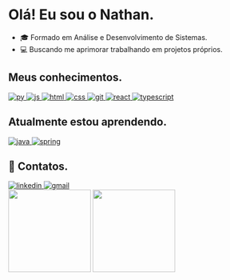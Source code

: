 <h1> Olá! Eu sou o Nathan.</h1>
  
  * 🎓 Formado em Análise e Desenvolvimento de Sistemas.
  * 💻 Buscando me aprimorar trabalhando em projetos próprios.

<h2>Meus conhecimentos.</h2>
<div style="display: inline_block">
  <a href="https://www.python.org/">
    <img alt="py" src="https://img.shields.io/badge/Python-14354C?style=for-the-badge&logo=python&logoColor=white">
  </a>
  <a href="https://developer.mozilla.org/pt-BR/docs/Web/JavaScript">
    <img alt="js" src="https://img.shields.io/badge/JavaScript-F7DF1E?style=for-the-badge&logo=javascript&logoColor=black">
  </a>
  <a href="https://www.w3schools.com/html/">
    <img alt="html" src="https://img.shields.io/badge/HTML-239120?style=for-the-badge&logo=html5&logoColor=white">
  </a>
  <a href="https://www.w3schools.com/css/">
    <img alt="css" src="https://img.shields.io/badge/CSS-239120?&style=for-the-badge&logo=css3&logoColor=white">
  </a>
  <a href="https://git-scm.com/">
    <img alt="git" src="https://img.shields.io/badge/GIT-E44C30?style=for-the-badge&logo=git&logoColor=white">
  </a>
  <a href="https://react.dev/learn">
    <img alt="react" src="https://img.shields.io/badge/React-20232A?style=for-the-badge&logo=react">
  </a>
  <a href="https://www.typescriptlang.org/">
    <img alt="typescript" src="https://img.shields.io/badge/TypeScript-007ACC?style=for-the-badge&logo=typescript&logoColor=white">
  </a>
</div>
<h2>Atualmente estou aprendendo.</h2>
<div style="display: inline_block">
  <a href="https://dev.java/learn/">
    <img alt="java" src="https://img.shields.io/badge/Java-ED8B00?style=for-the-badge&logo=java&logoColor=white">
  </a>
  <a href="https://spring.io/">
    <img alt="spring" src="https://img.shields.io/badge/Spring-6DB33F?style=for-the-badge&logo=spring&logoColor=white">
  </a>
</div>
<h2>📧 Contatos.</h2>
<a href="https://www.linkedin.com/in/nathan-paravidini/">
  <img alt="linkedin" src="https://img.shields.io/badge/LinkedIn-0077B5?style=for-the-badge&logo=linkedin&logoColor=white">
</a>
<a href="mailto:nathanlafere@gmail.com">
 <img alt="gmail" src="https://img.shields.io/badge/Gmail-D14836?style=for-the-badge&logo=gmail&logoColor=white">
</a>
<div style="display: inline_block">
  <img height="165em" src="https://github-readme-stats.vercel.app/api?username=nathanlafere&show_icons=true&theme=dark&include_all_commits=true&&title_color=79FE96&border_color=79FE96&height=300" />
  <img height="165em" src="https://github-readme-stats.vercel.app/api/top-langs/?username=nathanlafere&layout=compact&langs_count=10&theme=dark&title_color=79FE96&border_color=79FE96" />
</div>
